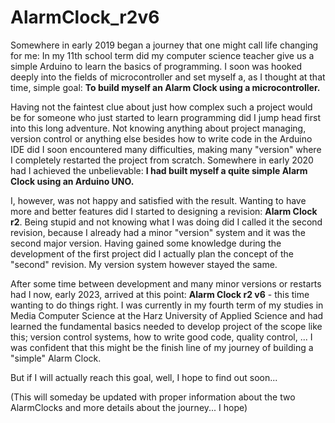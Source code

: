 # AlarmClock_r2v6

Somewhere in early 2019 began a journey that one might call life changing for me: In my 11th school term did my computer science teacher give us a simple Arduino to learn the basics of programming. I soon was hooked deeply into the fields of microcontroller and set myself a, as I thought at that time, simple goal: **To build myself an Alarm Clock using a microcontroller.**

Having not the faintest clue about just how complex such a project would be for someone who just started to learn programming did I jump head first into this long adventure. Not knowing anything about project managing, version control or anything else besides how to write code in the Arduino IDE did I soon encountered many difficulties, making many "version" where I completely restarted the project from scratch. Somewhere in early 2020 had I achieved the unbelievable: **I had built myself a quite simple Alarm Clock using an Arduino UNO.**

I, however, was not happy and satisfied with the result. Wanting to have more and better features did I started to designing a revision: **Alarm Clock r2**. Being stupid and not knowing what I was doing did I called it the second revision, because I already had a minor "version" system and it was the second major version. Having gained some knowledge during the development of the first project did I actually plan the concept of the "second" revision. My version system however stayed the same. 

After some time between development and many minor versions or restarts had I now, early 2023, arrived at this point: **Alarm Clock r2 v6** - this time wanting to do things right. I was currently in my fourth term of my studies in Media Computer Science at the Harz University of Applied Science and had learned the fundamental basics needed to develop project of the scope like this; version control systems, how to write good code, quality control, ... I was confident that this might be the finish line of my journey of building a "simple" Alarm Clock.

But if I will actually reach this goal, well, I hope to find out soon...

(This will someday be updated with proper information about the two AlarmClocks and more details about the journey... I hope)
